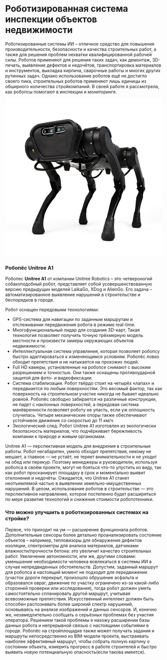 # Роботизированная система инспекции объектов недвижимости

Роботизированные системы ИИ – отличное средство для повышения производительности, безопасности и качества строительных работ, а также для решения проблем нехватки квалифицированной рабочей силы. Роботов применяют для решения таких задач, как демонтаж, 3D-печать, выявление дефектов и недочётов, транспортировка материалов и инструментов, выкладка кирпича, сварочные работы и многих других рутинных задач. Однако использование роботов ещё не достигло своего пика, строительных роботов применяют лишь единицы из обширного количества стройкомпаний. В своей работе я рассмотрела, как робопсы помогают в инспекции и мониторинге.

![Робопес Unitree A1](robopes.png)

### Робопёс Unitree A1

Робопес __Unitree A1__ от компании Unitree Robotics – это четвероногий собакоподобный робот, представляет собой усовершенствованную версию предыдущих моделей LaikaGo, XDog и AlienGo. Его задача – автоматизированное выявление нарушений в строительстве и беспорядков в городе.

Робот оснащен передовыми технологиями:
- GPS-система для навигации по заданным маршрутам и отслеживании передвижения робота в режиме real-time.
- Многофункциональный лидар для создания 3D-карт. Такая технология позволяет получить точную трёхмерную модель местности и произвести замеры окружающих объектов недвижимости.
- Интеллектуальная система управления, которая позволяет робопсу быстро адаптироваться к изменяющимся условиям. Робопёс ловко обходит препятствия и не натыкается на прохожих людей.
- Full HD камеры, установленные на робопсе снимают с высоким разрешением и точностью. Они также оснащены противоударной защитой для фото- и видеофиксации.
- Система стабилизации. Робот твёрдо стоит на четырёх «лапах» и передвиается по любым поверхностям. Это весомый фактор, так как поверхность на строительном участке никогда не бывает идеально ровной. Робопёс свободно забирается на различные конструкции, не падет с наклонных поверхностей, а передовая система манёвренности позволяет роботу не упасть, если уж оплошность случилась. Четыре механические опоры также обеспечивают устойчивое движение со скоростью до 11 км/ч
- Экологический след. Робот  Unitree A1 изготовлен из экологически безопасность материалов, что подчёркивает бережливость компании к природе и живым организмам.

Unitree A1 — перспективная модель для внедрения в строительные работы. Робот негабаритен, умело обходит препятствия, никому не мешает, а главное — не устаёт, не теряет внимательности и не уходит на обед или перекур. Поэтому менеджеры и руководители, используя робопса в своём проекте, могут не бояться что-то упустить из виду, так как робот просканирует площадку в срок и моментально выявит отклонения и недочёты.
Ожидается, что Unitree A1 станет неотъемлемой частью в выявлении земельно-имущественных нарушений. В целом, использование роботов в строительстве — это перспективное направление, которое постепенно будет расширяться по мере развития технологий и снижения стоимости робототехники.

### Что можно улучшить в роботизированных системах на стройке?
Первое, что приходит на ум — расширение функционала роботов. Дополнительные сенсоры более детально проанализировать состояние объектов – например, тепловизоры для обнаружения дефектов изоляции, спектрометры для анализа материалов, датчиками влажности/прочности бетона: это увеличит качество строительных работ.
Увеличение автономности, или же, другими словами: уменьшение необходимости человека вовлекаться в системы ИИ в случае непредвиденных обстоятельств. Допустим, заданный маршрут для робопса в настоящий момент не подходит для передвижения (участок дороги перекрыт, произошло обрушение асфальта и образовался овраг, движение по участку ограничено из-за какой-либо сторонней проверки или исследования), тогда робот должен уметь самостоятельно спланировать другой маршрут, учитывая всевозможные препятствия. Искусственный интеллект должен быть способен распознавать более широкий спектр нарушений, основываясь на анализе изображений и данных сенсоров. И, конечно же, незамедлительно сообщать о серьёзных проблемах без участия оператора. Решением такой проблемы я нахожу расширении базы данных робота и непрерывной связью с настоящими событиями в городе.
Робопёс на стройплощадке также может получать задания и маршруты непосредственно из BIM-модели проекта, выстраивать наиболее эффективный маршрут, чтобы собрать полную картину о состоянии объекта, измерить прогресс в работе строителей и быстро выявить новую потенциальную опасность(если такова имеется).